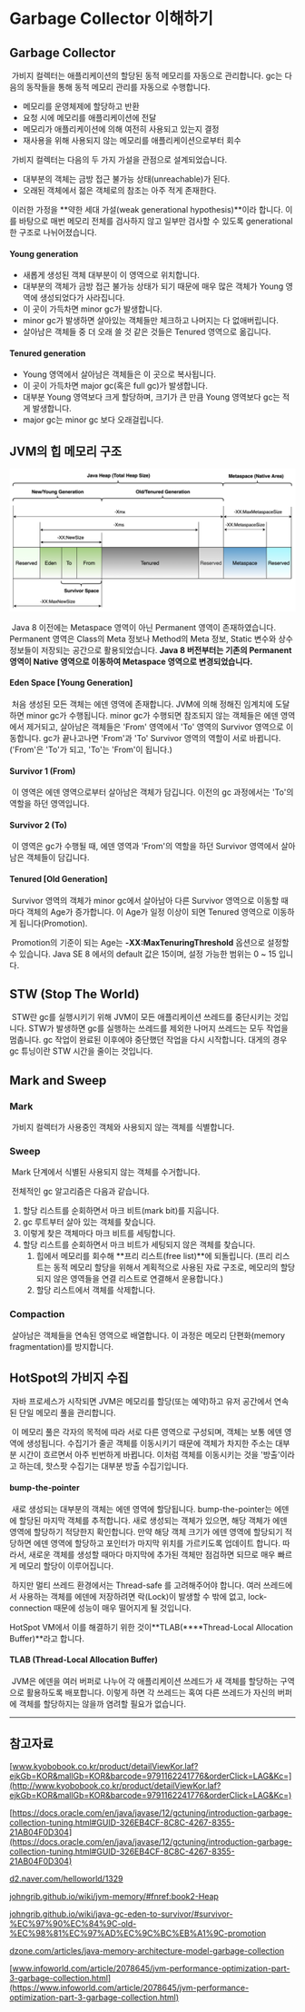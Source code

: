# Garbage Collector 이해하기

## Garbage Collector

 가비지 컬렉터는 애플리케이션의 할당된 동적 메모리를 자동으로 관리합니다. gc는 다음의 동작들을 통해 동적 메모리 관리를 자동으로 수행합니다.

-   메모리를 운영체제에 할당하고 반환
-   요청 시에 메모리를 애플리케이션에 전달
-   메모리가 애플리케이션에 의해 여전히 사용되고 있는지 결정
-   재사용을 위해 사용되지 않는 메모리를 애플리케이션으로부터 회수

 가비지 컬렉터는 다음의 두 가지 가설을 관점으로 설계되었습니다.

-   대부분의 객체는 금방 접근 불가능 상태(unreachable)가 된다.
-   오래된 객체에서 젊은 객체로의 참조는 아주 적게 존재한다.

 이러한 가정을 **약한 세대 가설(weak generational hypothesis)**이라 합니다. 이를 바탕으로 매번 메모리 전체를 검사하지 않고 일부만 검사할 수 있도록 generational한 구조로 나뉘어졌습니다.

#### Young generation

-   새롭게 생성된 객체 대부분이 이 영역으로 위치합니다.
-   대부분의 객체가 금방 접근 불가능 상태가 되기 때문에 매우 많은 객체가 Young 영역에 생성되었다가 사라집니다.
-   이 곳이 가득차면 minor gc가 발생합니다.
-   minor gc가 발생하면 살아있는 객체들만 체크하고 나머지는 다 없애버립니다.
-   살아남은 객체들 중 더 오래 쓸 것 같은 것들은 Tenured 영역으로 옮깁니다.

#### Tenured generation

-   Young 영역에서 살아남은 객체들은 이 곳으로 복사됩니다.
-   이 곳이 가득차면 major gc(혹은 full gc)가 발생합니다.
-   대부분 Young 영역보다 크게 할당하며, 크기가 큰 만큼 Young 영역보다 gc는 적게 발생합니다.
-   major gc는 minor gc 보다 오래걸립니다.

## JVM의 힙 메모리 구조

![JVM Heap](./images/JVM_Heap.png)

 Java 8 이전에는 Metaspace 영역이 아닌 Permanent 영역이 존재하였습니다. Permanent 영역은 Class의 Meta 정보나 Method의 Meta 정보, Static 변수와 상수 정보들이 저장되는 공간으로 활용되었습니다. **Java 8 버전부터는 기존의 Permanent 영역이 Native 영역으로 이동하여 Metaspace 영역으로 변경되었습니다.**

#### Eden Space \[Young Generation\]

 처음 생성된 모든 객체는 에덴 영역에 존재합니다. JVM에 의해 정해진 임계치에 도달하면 minor gc가 수행됩니다. minor gc가 수행되면 참조되지 않는 객체들은 에덴 영역에서 제거되고, 살아남은 객체들은 'From' 영역에서 'To' 영역의 Survivor 영역으로 이동합니다. gc가 끝나고나면 'From'과 'To' Survivor 영역의 역할이 서로 바뀝니다. ('From'은 'To'가 되고, 'To'는 'From'이 됩니다.)

#### Survivor 1 (From)

 이 영역은 에덴 영역으로부터 살아남은 객체가 담깁니다. 이전의 gc 과정에서는 'To'의 역할을 하던 영역입니다.

#### Survivor 2 (To)

 이 영역은 gc가 수행될 때, 에덴 영역과 'From'의 역할을 하던 Survivor 영역에서 살아남은 객체들이 담깁니다.

#### Tenured \[Old Generation\]

 Survivor 영역의 객체가 minor gc에서 살아남아 다른 Survivor 영역으로 이동할 때마다 객체의 Age가 증가합니다. 이 Age가 일정 이상이 되면 Tenured 영역으로 이동하게 됩니다(Promotion).

 Promotion의 기준이 되는 Age는 **\-XX:MaxTenuringThreshold** 옵션으로 설정할 수 있습니다. Java SE 8 에서의 default 값은 15이며, 설정 가능한 범위는 0 ~ 15 입니다.

## STW (Stop The World)

 STW란 gc를 실행시키기 위해 JVM이 모든 애플리케이션 쓰레드를 중단시키는 것입니다. STW가 발생하면 gc를 실행하는 쓰레드를 제외한 나머지 쓰레드는 모두 작업을 멈춥니다. gc 작업이 완료된 이후에야 중단했던 작업을 다시 시작합니다. 대게의 경우 gc 튜닝이란 STW 시간을 줄이는 것입니다.

## Mark and Sweep

### Mark

 가비지 컬렉터가 사용중인 객체와 사용되지 않는 객체를 식별합니다.

### Sweep

 Mark 단계에서 식별된 사용되지 않는 객체를 수거합니다.

 전체적인 gc 알고리즘은 다음과 같습니다.

1.  할당 리스트를 순회하면서 마크 비트(mark bit)를 지웁니다.
2.  gc 루트부터 살아 있는 객체를 찾습니다.
3.  이렇게 찾은 객체마다 마크 비트를 세팅합니다.
4.  할당 리스트를 순회하면서 마크 비트가 세팅되지 않은 객체를 찾습니다.
    1.  힙에서 메모리를 회수해 **프리 리스트(free list)**에 되돌립니다. (프리 리스트는 동적 메모리 할당을 위해서 계획적으로 사용된 자료 구조로, 메모리의 할당되지 않은 영역들을 연결 리스트로 연결해서 운용합니다.)
    2.  할당 리스트에서 객체를 삭제합니다.

### Compaction

 살아남은 객체들을 연속된 영역으로 배열합니다. 이 과정은 메모리 단편화(memory fragmentation)를 방지합니다.

## HotSpot의 가비지 수집

 자바 프로세스가 시작되면 JVM은 메모리를 할당(또는 예약)하고 유저 공간에서 연속된 단일 메모리 풀을 관리합니다.

 이 메모리 풀은 각자의 목적에 따라 서로 다른 영역으로 구성되며, 객체는 보통 에덴 영역에 생성됩니다. 수집기가 줄곧 객체를 이동시키기 때문에 객체가 차지한 주소는 대부분 시간이 흐르면서 아주 빈번하게 바뀝니다. 이처럼 객체를 이동시키는 것을 '방출'이라고 하는데, 핫스팟 수집기는 대부분 방출 수집기입니다.

#### bump-the-pointer

 새로 생성되는 대부분의 객체는 에덴 영역에 할당됩니다. bump-the-pointer는 에덴에 할당된 마지막 객체를 추적합니다. 새로 생성되는 객체가 있으면, 해당 객체가 에덴 영역에 할당하기 적당한지 확인합니다. 만약 해당 객체 크기가 에덴 영역에 할당되기 적당하면 에덴 영역에 할당하고 포인터가 마지막 위치를 가르키도록 업데이트 합니다. 따라서, 새로운 객체를 생성할 때마다 마지막에 추가된 객체만 점검하면 되므로 매우 빠르게 메모리 할당이 이루어집니다.

 하지만 멀티 쓰레드 환경에서는 Thread-safe 를 고려해주어야 합니다. 여러 쓰레드에서 사용하는 객체를 에덴에 저장하려면 락(Lock)이 발생할 수 밖에 없고, lock-connection 때문에 성능이 매우 떨어지게 될 것입니다.

HotSpot VM에서 이를 해결하기 위한 것이**TLAB(****Thread-Local Allocation Buffer)**라고 합니다.

#### TLAB (Thread-Local Allocation Buffer)

 JVM은 에덴을 여러 버퍼로 나누어 각 애플리케이션 쓰레드가 새 객체를 할당하는 구역으로 활용하도록 배포합니다. 이렇게 하면 각 쓰레드는 혹여 다른 쓰레드가 자신의 버퍼에 객체를 할당하지는 않을까 염려할 필요가 없습니다.


---

## 참고자료

[www.kyobobook.co.kr/product/detailViewKor.laf?ejkGb=KOR&mallGb=KOR&barcode=9791162241776&orderClick=LAG&Kc=](http://www.kyobobook.co.kr/product/detailViewKor.laf?ejkGb=KOR&mallGb=KOR&barcode=9791162241776&orderClick=LAG&Kc=)

[https://docs.oracle.com/en/java/javase/12/gctuning/introduction-garbage-collection-tuning.html#GUID-326EB4CF-8C8C-4267-8355-21AB04F0D304](https://docs.oracle.com/en/java/javase/12/gctuning/introduction-garbage-collection-tuning.html#GUID-326EB4CF-8C8C-4267-8355-21AB04F0D304)

[d2.naver.com/helloworld/1329](https://d2.naver.com/helloworld/1329)

[johngrib.github.io/wiki/jvm-memory/#fnref:book2-Heap](https://johngrib.github.io/wiki/jvm-memory/#fnref:book2-Heap)

[johngrib.github.io/wiki/java-gc-eden-to-survivor/#survivor-%EC%97%90%EC%84%9C-old-%EC%98%81%EC%97%AD%EC%9C%BC%EB%A1%9C-promotion](https://johngrib.github.io/wiki/java-gc-eden-to-survivor/#survivor-%EC%97%90%EC%84%9C-old-%EC%98%81%EC%97%AD%EC%9C%BC%EB%A1%9C-promotion)

[dzone.com/articles/java-memory-architecture-model-garbage-collection](https://dzone.com/articles/java-memory-architecture-model-garbage-collection)

[www.infoworld.com/article/2078645/jvm-performance-optimization-part-3-garbage-collection.html](https://www.infoworld.com/article/2078645/jvm-performance-optimization-part-3-garbage-collection.html)
